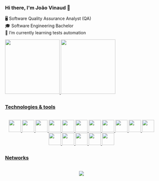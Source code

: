 ### Hi there, I'm João Vinaud 👋

<!--
**vinaud/vinaud** is a ✨ _special_ ✨ repository because its `README.md` (this file) appears on your GitHub profile.

Here are some ideas to get you started:

- 🔭 I’m currently working on ...
- 🌱 I’m currently learning ...
- 👯 I’m looking to collaborate on ...
- 🤔 I’m looking for help with ...
- 💬 Ask me about ...
- 📫 How to reach me: ...
- 😄 Pronouns: ...
- ⚡ Fun fact: ...
-->

🖥  Software Quality Assurance Analyst (QA) <br>
🎓 Software Engineering Bachelor <br>
🌱 I’m currently learning tests automation <br>

<div>
<a href="https://github.com/vinaud">
<img height="180em" src="https://github-readme-stats.vercel.app/api/top-langs/?username=vinaud&layout=compact&langs_count=7&theme=tokyonight"/>
<img height="180em" src="https://github-readme-stats.vercel.app/api?username=vinaud&show_icons=true&theme=tokyonight&include_all_commits=true&count_private=true"/>
</div>
  
  ##
  
 ### Technologies & tools

<div align="center" style="display: inline_block"><br>
<img src="https://cdn.jsdelivr.net/gh/devicons/devicon/icons/javascript/javascript-plain.svg"  width="40" height="40"/>
<img src="https://cdn.jsdelivr.net/gh/devicons/devicon/icons/html5/html5-plain-wordmark.svg" width="40" height="40"/>
<img src="https://cdn.jsdelivr.net/gh/devicons/devicon/icons/css3/css3-plain-wordmark.svg" width="40" height="40" />
<img src="https://cdn.jsdelivr.net/gh/devicons/devicon/icons/tailwindcss/tailwindcss-plain.svg" width="40" height="40"/>
<img src="https://cdn.jsdelivr.net/gh/devicons/devicon/icons/sass/sass-original.svg" width="40" height="40"/>         
<img src="https://cdn.jsdelivr.net/gh/devicons/devicon/icons/cucumber/cucumber-plain.svg" width="40" height="40"/>
<img src="https://avatars.githubusercontent.com/u/8908513?s=200&v=4" width="40" height="40"/>
<img src="https://aws1.discourse-cdn.com/standard21/uploads/robotframework1/original/1X/702e61576ed30f6975fd86c11bd2a46402311868.png" width="40" height="40"/>
<img src="https://cdn.jsdelivr.net/gh/devicons/devicon/icons/selenium/selenium-original.svg" width="40" height="40"/>
<img src="https://cdn.jsdelivr.net/gh/devicons/devicon/icons/mocha/mocha-plain.svg" width="40" height="40"/>
<img src="https://cdn.jsdelivr.net/gh/devicons/devicon/icons/nodejs/nodejs-plain-wordmark.svg" width="40" height="40"/>
<img src="https://cdn.jsdelivr.net/gh/devicons/devicon/icons/react/react-original.svg" width="40" height="40"/>
<img src="https://cdn.jsdelivr.net/gh/devicons/devicon/icons/python/python-original.svg" width="40" height="40" />   
<img src="https://cdn.jsdelivr.net/gh/devicons/devicon/icons/java/java-plain.svg" width="40" height="40"/>        
<img src="https://cdn.jsdelivr.net/gh/devicons/devicon/icons/postgresql/postgresql-plain-wordmark.svg" width="40" height="40"/>
<img src="https://cdn.jsdelivr.net/gh/devicons/devicon/icons/git/git-original.svg" width="40" height="40"/>
</div>
       
  ##
  
 ### Networks
  <div align="center" style="display: inline_block"><br>
  <a href="https://www.linkedin.com/in/joao-vinaud" target="_blank"><img src="https://img.shields.io/badge/-LinkedIn-%230077B5?style=for-the-badge&logo=linkedin&logoColor=white" target="_blank"></a>
  <div/>
          
  
